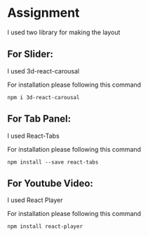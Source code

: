# Assignment
I used two library for making the layout

## For Slider:

I used 3d-react-carousal

For installation please following this command

```npm i 3d-react-carousal```

## For Tab Panel:

I used React-Tabs

For installation please following this command

```npm install --save react-tabs```

## For Youtube Video:

I used React Player

For installation please following this command

```npm install react-player```


